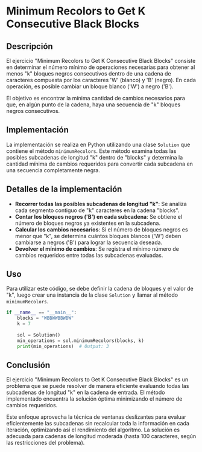 # Minimum Recolors to Get K Consecutive Black Blocks

## Descripción

El ejercicio "Minimum Recolors to Get K Consecutive Black Blocks" consiste en determinar el número mínimo de operaciones necesarias para obtener al menos "k" bloques negros consecutivos dentro de una cadena de caracteres compuesta por los caracteres 'W' (blanco) y 'B' (negro). En cada operación, es posible cambiar un bloque blanco ('W') a negro ('B').

El objetivo es encontrar la mínima cantidad de cambios necesarios para que, en algún punto de la cadena, haya una secuencia de "k" bloques negros consecutivos.

## Implementación

La implementación se realiza en Python utilizando una clase `Solution` que contiene el método `minimumRecolors`. Este método examina todas las posibles subcadenas de longitud "k" dentro de "blocks" y determina la cantidad mínima de cambios requeridos para convertir cada subcadena en una secuencia completamente negra.

## Detalles de la implementación

- **Recorrer todas las posibles subcadenas de longitud "k"**: Se analiza cada segmento contiguo de "k" caracteres en la cadena "blocks".
- **Contar los bloques negros ('B') en cada subcadena**: Se obtiene el número de bloques negros ya existentes en la subcadena.
- **Calcular los cambios necesarios**: Si el número de bloques negros es menor que "k", se determina cuántos bloques blancos ('W') deben cambiarse a negros ('B') para lograr la secuencia deseada.
- **Devolver el mínimo de cambios**: Se registra el mínimo número de cambios requeridos entre todas las subcadenas evaluadas.

## Uso

Para utilizar este código, se debe definir la cadena de bloques y el valor de "k", luego crear una instancia de la clase `Solution` y llamar al método `minimumRecolors`.

```python
if __name__ == "__main__":
    blocks = "WBBWWBBWBW"
    k = 7
    
    sol = Solution()
    min_operations = sol.minimumRecolors(blocks, k)
    print(min_operations)  # Output: 3
```

## Conclusión

El ejercicio "Minimum Recolors to Get K Consecutive Black Blocks" es un problema que se puede resolver de manera eficiente evaluando todas las subcadenas de longitud "k" en la cadena de entrada. El método implementado encuentra la solución óptima minimizando el número de cambios requeridos.

Este enfoque aprovecha la técnica de ventanas deslizantes para evaluar eficientemente las subcadenas sin recalcular toda la información en cada iteración, optimizando así el rendimiento del algoritmo. La solución es adecuada para cadenas de longitud moderada (hasta 100 caracteres, según las restricciones del problema).

